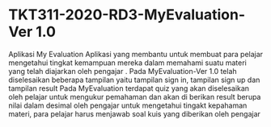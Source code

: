 # TKT311-2020-RD3-MyEvaluation-Ver 1.0
Aplikasi My Evaluation
Aplikasi yang membantu untuk membuat para pelajar mengetahui tingkat kemampuan mereka dalam memahami suatu materi yang  telah diajarkan oleh pengajar .
Pada MyEvaluation-Ver 1.0 telah diselesaikan beberapa tampilan yaitu tampilan sign in, tampilan sign up dan tampilan result
Pada MyEvaluation terdapat quiz yang akan diselesaikan oleh pelajar untuk mengukur pemahaman dan akan di berikan result berupa nilai dalam desimal oleh pengajar
untuk mengetahui tingakt kepahaman materi, para pelajar harus menjawab soal kuis yang diberikan oleh pengajar

